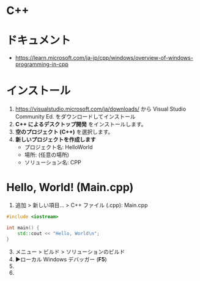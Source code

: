 # C++
# ドキュメント
- https://learn.microsoft.com/ja-jp/cpp/windows/overview-of-windows-programming-in-cpp
# インストール
1. https://visualstudio.microsoft.com/ja/downloads/ から Visual Studio Community Ed. をダウンロードしてインストール
2. **C++ によるデスクトップ開発** をインストールします。
3. **空のプロジェクト (C++)** を選択します。
4. **新しいプロジェクトを作成します**
   - プロジェクト名: HelloWorld
   - 場所: (任意の場所)
   - ソリューション名: CPP
# Hello, World! (Main.cpp)
1. 追加 > 新しい項目... > C++ ファイル (.cpp): Main.cpp
```cpp
#include <iostream>

int main() {
	std::cout << "Hello, World\n";
}
```
3. メニュー > ビルド > ソリューションのビルド
4. ▶ローカル Windows デバッガー (**F5**)
5. 
6. 
